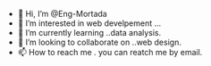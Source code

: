 - 👋 Hi, I’m @Eng-Mortada
- 👀 I’m interested in web develpement ...
- 🌱 I’m currently learning ..data analysis.
- 💞️ I’m looking to collaborate on ..web design.
- 📫 How to reach me . you can reatch me by email.

<!---
Eng-Mortada/Eng-Mortada is a ✨ special ✨ repository because its `README.md` (this file) appears on your GitHub profile.
You can click the Preview link to take a look at your changes.
--->
